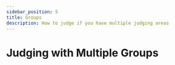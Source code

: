 ```yaml
---
sidebar_position: 5
title: Groups
description: How to judge if you have multiple judging areas
---
```


# Judging with Multiple Groups
